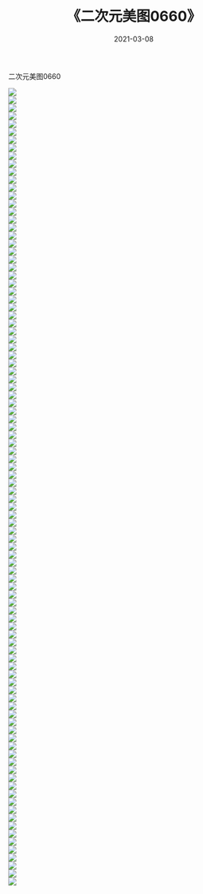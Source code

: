 ﻿---
layout: post
title:  《二次元美图0660》
date:   2021-03-08
img: http://imgx.orgx.ga/二次元/2021/二次元美图0660/000.jpg
categories: [美女, 清纯, 唯美]
---

二次元美图0660

 ![](http://imgx.orgx.ga/二次元/2021/二次元美图0660/001.png) <br>![](http://imgx.orgx.ga/二次元/2021/二次元美图0660/002.png) <br>![](http://imgx.orgx.ga/二次元/2021/二次元美图0660/003.png) <br>![](http://imgx.orgx.ga/二次元/2021/二次元美图0660/004.png) <br>![](http://imgx.orgx.ga/二次元/2021/二次元美图0660/005.png) <br>![](http://imgx.orgx.ga/二次元/2021/二次元美图0660/006.png) <br>![](http://imgx.orgx.ga/二次元/2021/二次元美图0660/007.png) <br>![](http://imgx.orgx.ga/二次元/2021/二次元美图0660/008.png) <br>![](http://imgx.orgx.ga/二次元/2021/二次元美图0660/009.png) <br>![](http://imgx.orgx.ga/二次元/2021/二次元美图0660/010.png) <br>![](http://imgx.orgx.ga/二次元/2021/二次元美图0660/011.png) <br>![](http://imgx.orgx.ga/二次元/2021/二次元美图0660/012.png) <br>![](http://imgx.orgx.ga/二次元/2021/二次元美图0660/013.png) <br>![](http://imgx.orgx.ga/二次元/2021/二次元美图0660/014.png) <br>![](http://imgx.orgx.ga/二次元/2021/二次元美图0660/015.png) <br>![](http://imgx.orgx.ga/二次元/2021/二次元美图0660/016.png) <br>![](http://imgx.orgx.ga/二次元/2021/二次元美图0660/017.png) <br>![](http://imgx.orgx.ga/二次元/2021/二次元美图0660/018.png) <br>![](http://imgx.orgx.ga/二次元/2021/二次元美图0660/019.png) <br>![](http://imgx.orgx.ga/二次元/2021/二次元美图0660/020.png) <br>![](http://imgx.orgx.ga/二次元/2021/二次元美图0660/021.png) <br>![](http://imgx.orgx.ga/二次元/2021/二次元美图0660/022.png) <br>![](http://imgx.orgx.ga/二次元/2021/二次元美图0660/023.png) <br>![](http://imgx.orgx.ga/二次元/2021/二次元美图0660/024.png) <br>![](http://imgx.orgx.ga/二次元/2021/二次元美图0660/025.png) <br>![](http://imgx.orgx.ga/二次元/2021/二次元美图0660/026.png) <br>![](http://imgx.orgx.ga/二次元/2021/二次元美图0660/027.png) <br>![](http://imgx.orgx.ga/二次元/2021/二次元美图0660/028.png) <br>![](http://imgx.orgx.ga/二次元/2021/二次元美图0660/029.png) <br>![](http://imgx.orgx.ga/二次元/2021/二次元美图0660/030.png) <br>![](http://imgx.orgx.ga/二次元/2021/二次元美图0660/031.png) <br>![](http://imgx.orgx.ga/二次元/2021/二次元美图0660/032.png) <br>![](http://imgx.orgx.ga/二次元/2021/二次元美图0660/033.png) <br>![](http://imgx.orgx.ga/二次元/2021/二次元美图0660/034.png) <br>![](http://imgx.orgx.ga/二次元/2021/二次元美图0660/035.png) <br>![](http://imgx.orgx.ga/二次元/2021/二次元美图0660/036.png) <br>![](http://imgx.orgx.ga/二次元/2021/二次元美图0660/037.png) <br>![](http://imgx.orgx.ga/二次元/2021/二次元美图0660/038.png) <br>![](http://imgx.orgx.ga/二次元/2021/二次元美图0660/039.png) <br>![](http://imgx.orgx.ga/二次元/2021/二次元美图0660/040.png) <br>![](http://imgx.orgx.ga/二次元/2021/二次元美图0660/041.png) <br>![](http://imgx.orgx.ga/二次元/2021/二次元美图0660/042.png) <br>![](http://imgx.orgx.ga/二次元/2021/二次元美图0660/043.png) <br>![](http://imgx.orgx.ga/二次元/2021/二次元美图0660/044.png) <br>![](http://imgx.orgx.ga/二次元/2021/二次元美图0660/045.png) <br>![](http://imgx.orgx.ga/二次元/2021/二次元美图0660/046.png) <br>![](http://imgx.orgx.ga/二次元/2021/二次元美图0660/047.png) <br>![](http://imgx.orgx.ga/二次元/2021/二次元美图0660/048.png) <br>![](http://imgx.orgx.ga/二次元/2021/二次元美图0660/049.png) <br>![](http://imgx.orgx.ga/二次元/2021/二次元美图0660/050.png) <br>![](http://imgx.orgx.ga/二次元/2021/二次元美图0660/051.png) <br>![](http://imgx.orgx.ga/二次元/2021/二次元美图0660/052.png) <br>![](http://imgx.orgx.ga/二次元/2021/二次元美图0660/053.png) <br>![](http://imgx.orgx.ga/二次元/2021/二次元美图0660/054.png) <br>![](http://imgx.orgx.ga/二次元/2021/二次元美图0660/055.png) <br>![](http://imgx.orgx.ga/二次元/2021/二次元美图0660/056.png) <br>![](http://imgx.orgx.ga/二次元/2021/二次元美图0660/057.png) <br>![](http://imgx.orgx.ga/二次元/2021/二次元美图0660/058.png) <br>![](http://imgx.orgx.ga/二次元/2021/二次元美图0660/059.png) <br>![](http://imgx.orgx.ga/二次元/2021/二次元美图0660/060.png) <br>![](http://imgx.orgx.ga/二次元/2021/二次元美图0660/061.png) <br>![](http://imgx.orgx.ga/二次元/2021/二次元美图0660/062.png) <br>![](http://imgx.orgx.ga/二次元/2021/二次元美图0660/063.png) <br>![](http://imgx.orgx.ga/二次元/2021/二次元美图0660/064.png) <br>![](http://imgx.orgx.ga/二次元/2021/二次元美图0660/065.png) <br>![](http://imgx.orgx.ga/二次元/2021/二次元美图0660/066.png) <br>![](http://imgx.orgx.ga/二次元/2021/二次元美图0660/067.png) <br>![](http://imgx.orgx.ga/二次元/2021/二次元美图0660/068.png) <br>![](http://imgx.orgx.ga/二次元/2021/二次元美图0660/069.png) <br>![](http://imgx.orgx.ga/二次元/2021/二次元美图0660/070.png) <br>![](http://imgx.orgx.ga/二次元/2021/二次元美图0660/071.png) <br>![](http://imgx.orgx.ga/二次元/2021/二次元美图0660/072.png) <br>![](http://imgx.orgx.ga/二次元/2021/二次元美图0660/073.png) <br>![](http://imgx.orgx.ga/二次元/2021/二次元美图0660/074.png) <br>![](http://imgx.orgx.ga/二次元/2021/二次元美图0660/075.png) <br>![](http://imgx.orgx.ga/二次元/2021/二次元美图0660/076.png) <br>![](http://imgx.orgx.ga/二次元/2021/二次元美图0660/077.png) <br>![](http://imgx.orgx.ga/二次元/2021/二次元美图0660/078.png) <br>![](http://imgx.orgx.ga/二次元/2021/二次元美图0660/079.png) <br>![](http://imgx.orgx.ga/二次元/2021/二次元美图0660/080.png) <br>![](http://imgx.orgx.ga/二次元/2021/二次元美图0660/081.png) <br>![](http://imgx.orgx.ga/二次元/2021/二次元美图0660/082.png) <br>![](http://imgx.orgx.ga/二次元/2021/二次元美图0660/083.png) <br>![](http://imgx.orgx.ga/二次元/2021/二次元美图0660/084.png) <br>![](http://imgx.orgx.ga/二次元/2021/二次元美图0660/085.png) <br>![](http://imgx.orgx.ga/二次元/2021/二次元美图0660/086.png) <br>![](http://imgx.orgx.ga/二次元/2021/二次元美图0660/087.png) <br>![](http://imgx.orgx.ga/二次元/2021/二次元美图0660/088.png) <br>![](http://imgx.orgx.ga/二次元/2021/二次元美图0660/089.png) <br>![](http://imgx.orgx.ga/二次元/2021/二次元美图0660/090.png) <br>![](http://imgx.orgx.ga/二次元/2021/二次元美图0660/091.png) <br>![](http://imgx.orgx.ga/二次元/2021/二次元美图0660/092.png) <br>![](http://imgx.orgx.ga/二次元/2021/二次元美图0660/093.png) <br>![](http://imgx.orgx.ga/二次元/2021/二次元美图0660/094.png) <br>![](http://imgx.orgx.ga/二次元/2021/二次元美图0660/095.png) <br>![](http://imgx.orgx.ga/二次元/2021/二次元美图0660/096.png) <br>![](http://imgx.orgx.ga/二次元/2021/二次元美图0660/097.png) <br>![](http://imgx.orgx.ga/二次元/2021/二次元美图0660/098.png) <br>![](http://imgx.orgx.ga/二次元/2021/二次元美图0660/099.png) <br>![](http://imgx.orgx.ga/二次元/2021/二次元美图0660/100.png) <br>